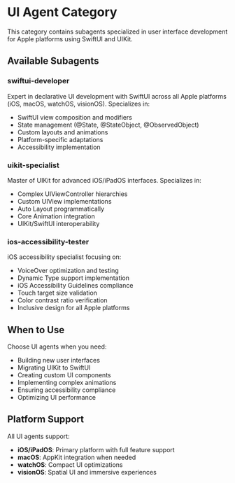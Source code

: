 # UI Agent Category

This category contains subagents specialized in user interface development for Apple platforms using SwiftUI and UIKit.

## Available Subagents

### swiftui-developer
Expert in declarative UI development with SwiftUI across all Apple platforms (iOS, macOS, watchOS, visionOS). Specializes in:
- SwiftUI view composition and modifiers
- State management (@State, @StateObject, @ObservedObject)
- Custom layouts and animations
- Platform-specific adaptations
- Accessibility implementation

### uikit-specialist
Master of UIKit for advanced iOS/iPadOS interfaces. Specializes in:
- Complex UIViewController hierarchies
- Custom UIView implementations
- Auto Layout programmatically
- Core Animation integration
- UIKit/SwiftUI interoperability

### ios-accessibility-tester
iOS accessibility specialist focusing on:
- VoiceOver optimization and testing
- Dynamic Type support implementation
- iOS Accessibility Guidelines compliance
- Touch target size validation
- Color contrast ratio verification
- Inclusive design for all Apple platforms

## When to Use

Choose UI agents when you need:
- Building new user interfaces
- Migrating UIKit to SwiftUI
- Creating custom UI components
- Implementing complex animations
- Ensuring accessibility compliance
- Optimizing UI performance

## Platform Support

All UI agents support:
- **iOS/iPadOS**: Primary platform with full feature support
- **macOS**: AppKit integration when needed
- **watchOS**: Compact UI optimizations
- **visionOS**: Spatial UI and immersive experiences
